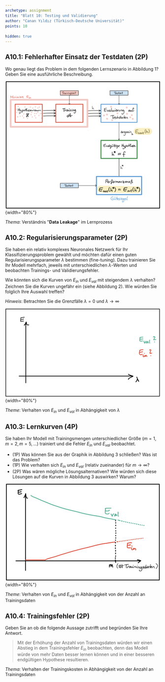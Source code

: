 ```yaml
---
archetype: assignment
title: "Blatt 10: Testing und Validierung"
author: "Canan Yıldız (Türkisch-Deutsche Universität)"
points: 10

hidden: true
---
```




## A10.1: Fehlerhafter Einsatz der Testdaten (2P)
Wo genau liegt das Problem in dem folgenden Lernszenario in Abbildung 1?
Geben Sie eine ausführliche Beschreibung.

![Abbildung 1 - Einsatz der Testdaten gegen Überanpassung](images/sheet10-1.png){width="80%"}

*Thema*: Verständnis "**Data Leakage**" im Lernprozess



## A10.2: Regularisierungsparameter (2P)

Sie haben ein relativ komplexes Neuronales Netzwerk für Ihr Klassifizierungsproblem gewählt und möchten dafür einen guten Regularisierungsparameter $\lambda$ bestimmen (fine-tuning).
Dazu trainieren Sie Ihr Modell mehrfach, jeweils mit unterschiedlichen $\lambda$-Werten und beobachten Trainings- und Validierungsfehler.

Wie könnten sich die Kurven von $E_{in}$ und $E_{val}$ mit steigendem $\lambda$ verhalten? Zeichnen Sie die Kurven ungefähr ein (siehe Abbildung 2). Wie würden Sie folglich Ihre Auswahl treffen?

*Hinweis*: Betrachten Sie die Grenzfälle $\lambda = 0$ und $\lambda \rightarrow \infty$

![Abbildung 2 - Verhalten von Trainings- und Validierungsfehler in Folge von Regularisierung](images/sheet10-2.png){width="80%"}

*Theme*: Verhalten von $E_{in}$ und $E_{val}$ in Abhängigkeit von $\lambda$



## A10.3: Lernkurven (4P)

Sie haben Ihr Modell mit Trainingsmengen unterschiedlicher Größe ($m=1, m=2, m=5, ...$) trainiert und die Fehler $E_{in}$ und $E_{val}$ beobachtet.

*   (1P) Was können Sie aus der Graphik in Abbildung 3 schließen? Was ist das Problem?
*   (1P) Wie verhalten sich $E_{in}$ und $E_{val}$ (relativ zueinander) für $m \rightarrow \infty$?
*   (2P) Was wären mögliche Lösungsalternativen? Wie würden sich diese Lösungen auf die Kurven in Abbildung 3 auswirken? Warum?

![Abbildung 3 - Verhalten von Trainings- und Validierungsfehler in Abhängigkeit von m](images/sheet10-3.png){width="80%"}

*Theme*: Verhalten von $E_{in}$ und $E_{val}$ in Abhängigkeit von der Anzahl an Trainingsdaten



## A10.4: Trainingsfehler (2P)

Geben Sie an ob die folgende Aussage zutrifft und begründen Sie Ihre Antwort.

> Mit der Erhöhung der Anzahl von Trainingsdaten würden wir einen Abstieg in dem Trainingsfehler $E_{in}$ beobachten, denn das Modell würde von mehr Daten besser lernen können und in einer besseren endgültigen Hypothese resultieren.

*Thema*: Verhalten der Trainingskosten in Abhängigkeit von der Anzahl an Trainingsdaten
